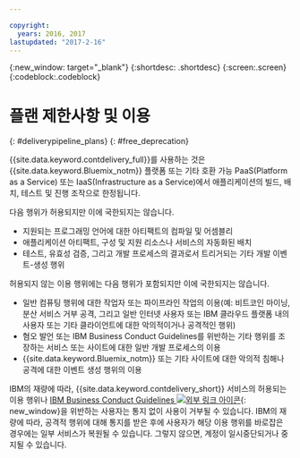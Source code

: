 ```yaml
---

copyright:
  years: 2016, 2017
lastupdated: "2017-2-16"
---
```

<!-- Copyright info at top of file: REQUIRED
    The copyright info is YAML content that must occur at the top of the MD file, before attributes are listed.
    It must be surrounded by 3 dashes.
    The value "years" can contain just one year or a two years separated by a comma. (years: 2014, 2016)
    Indentation as per the previous template must be preserved.
-->

{:new_window: target="_blank"}
{:shortdesc: .shortdesc}
{:screen:.screen}
{:codeblock:.codeblock}

# 플랜 제한사항 및 이용
{: #deliverypipeline_plans}
{: #free_deprecation}

{{site.data.keyword.contdelivery_full}}를 사용하는 것은 {{site.data.keyword.Bluemix_notm}} 플랫폼 또는 기타 호환 가능 PaaS(Platform as a Service) 또는 IaaS(Infrastructure as a Service)에서 애플리케이션의 빌드, 배치, 테스트 및 진행 조작으로 한정됩니다. 

다음 행위가 허용되지만 이에 국한되지는 않습니다. 

* 지원되는 프로그래밍 언어에 대한 아티팩트의 컴파일 및 어셈블리
* 애플리케이션 아티팩트, 구성 및 지원 리소스나 서비스의 자동화된 배치
* 테스트, 유효성 검증, 그리고 개발 프로세스의 결과로서 트리거되는 기타 개발 이벤트-생성 행위

허용되지 않는 이용 행위에는 다음 행위가 포함되지만 이에 국한되지는 않습니다. 

* 일반 컴퓨팅 행위에 대한 작업자 또는 파이프라인 작업의 이용(예: 비트코인 마이닝, 분산 서비스 거부 공격, 그리고 일반 인터넷 사용자 또는 IBM 클라우드 플랫폼 내의 사용자 또는 기타 클라이언트에 대한 악의적이거나 공격적인 행위) 
* 혐오 발언 또는 IBM Business Conduct Guidelines를 위반하는 기타 행위를 조장하는 서비스 또는 사이트에 대한 일반 개발 프로세스의 이용
* {{site.data.keyword.Bluemix_notm}} 또는 기타 사이트에 대한 악의적 침해나 공격에 대한 이벤트 생성 행위의 이용

IBM의 재량에 따라, {{site.data.keyword.contdelivery_short}} 서비스의 허용되는 이용 행위나 [IBM Business Conduct Guidelines ![외부 링크 아이콘](../../icons/launch-glyph.svg "외부 링크 아이콘")](https://www.ibm.com/investor/governance/business-conduct-guidelines.html){: new_window}을 위반하는 사용자는 통지 없이 사용이 거부될 수 있습니다. IBM의 재량에 따라, 공격적 행위에 대해 통지를 받은 후에 사용자가 해당 이용 행위를 바로잡은 경우에는 일부 서비스가 복원될 수 있습니다. 그렇지 않으면, 계정이 일시중단되거나 중지될 수 있습니다.  
